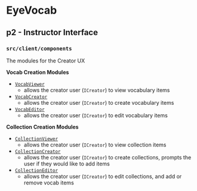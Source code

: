 # EyeVocab
## p2 - Instructor Interface
### `src/client/components`

The modules for the Creator UX

**Vocab Creation Modules**

* [`VocabViewer`](./creator/vocab.viewer.tsx)
  * allows the creator user (`ICreator`) to view vocabulary items
* [`VocabCreator`](./creator/vocab.creator)
  * allows the creator user (`ICreator`) to create vocabulary items
* [`VocabEditor`](./creator/vocab.editor.tsx)
  * allows the creator user (`ICreator`) to edit vocabulary items

**Collection Creation Modules**

* [`CollectionViewer`](./creator/collection.viewer.tsx)
  * allows the creator user (`ICreator`) to view collection items
* [`CollectionCreator`](./creator/collection.creator)
  * allows the creator user (`ICreator`) to create collections, prompts the user if they would like to add items
* [`CollectionEditor`](./creator/collection.editor.tsx)
  * allows the creator user (`ICreator`) to edit collections, and add or remove vocab items